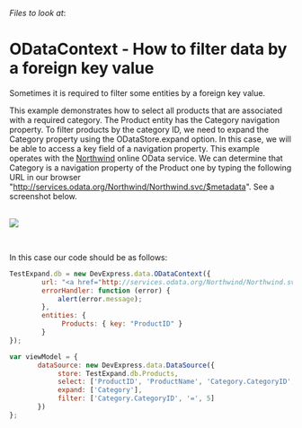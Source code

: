 <!-- default file list -->
*Files to look at*:

<!-- default file list end -->
# ODataContext - How to filter data by a foreign key value


<p>Sometimes it is required to filter some entities by a foreign key value.</p>
<p>This example demonstrates how to select all products that are associated with a required category. The Product entity has the Category navigation property. To filter products by the category ID, we need to expand the Category property using the ODataStore.expand option. In this case, we will be able to access a key field of a navigation property. This example operates with the <a href="http://services.odata.org/Northwind/Northwind.svc/"><u>Northwind</u></a> online OData service. We can determine that Category is a navigation property of the Product one by typing the following URL in our browser "<a href="http://services.odata.org/Northwind/Northwind.svc/$metadata">http://services.odata.org/Northwind/Northwind.svc/$metadata</a>". See a screenshot below.</p>
<p><br> <img src="https://raw.githubusercontent.com/DevExpress-Examples/odatacontext-how-to-filter-data-by-a-foreign-key-value-e4817/17.1.8+/media/963ac3bc-f886-430e-b460-9321ef0b85d8.png"></p>
<p> </p>
<p>In this case our code should be as follows:</p>


```js
TestExpand.db = new DevExpress.data.ODataContext({
        url: "<a href="http://services.odata.org/Northwind/Northwind.svc">http://services.odata.org/Northwind/Northwind.svc</a>",
        errorHandler: function (error) {
            alert(error.message);
        },
        entities: {
             Products: { key: "ProductID" }
        }
});

var viewModel = {
       dataSource: new DevExpress.data.DataSource({
            store: TestExpand.db.Products,
            select: ['ProductID', 'ProductName', 'Category.CategoryID', 'Category.CategoryName'],
            expand: ['Category'],
            filter: ['Category.CategoryID', '=', 5]
       })
};
```


<p> </p>

<br/>



